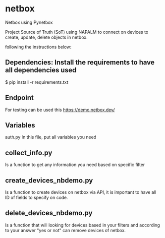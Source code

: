 # netbox

Netbox using Pynetbox

Project Source of Truth (SoT) using NAPALM to connect on devices to create, update, delete objects in netbox. 

following the instructions below:

## Dependencies: Install the requirements to have all dependencies used

$ pip install -r requirements.txt

## Endpoint

For testing can be used this https://demo.netbox.dev/

## Variables

auth.py
In this file, put all variables you need

## collect_info.py
Is a function to get any information you need based on specific filter

## create_devices_nbdemo.py
Is a function to create devices on netbox via API, it is important to have all ID of fields to specify on code.

## delete_devices_nbdemo.py
Is a function that will looking for devices based in your filters and according to your answer "yes or not" can remove devices of netbox.